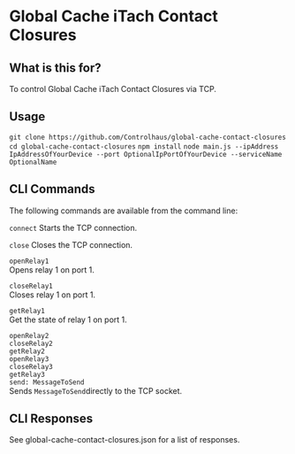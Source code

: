 # Global Cache iTach Contact Closures

## What is this for?
To control Global Cache iTach Contact Closures via TCP.  

## Usage  
```git clone https://github.com/Controlhaus/global-cache-contact-closures``` 
```cd global-cache-contact-closures``` 
```npm install``` 
```node main.js --ipAddress IpAddressOfYourDevice --port OptionalIpPortOfYourDevice --serviceName OptionalName```

## CLI Commands
The following commands are available from the command line:  
  
```connect``` 
Starts the TCP connection.  
  
```close``` 
Closes the TCP connection.  
  
```openRelay1```  
Opens relay 1 on port 1.  
  
```closeRelay1```  
Closes relay 1 on port 1.  
  
```getRelay1```  
Get the state of relay 1 on port 1.  
  
```openRelay2```  
```closeRelay2```  
```getRelay2```  
```openRelay3```  
```closeRelay3```  
```getRelay3```  
```send: MessageToSend```  
Sends ```MessageToSend```directly to the TCP socket.  

## CLI Responses  
See global-cache-contact-closures.json for a list of responses.   